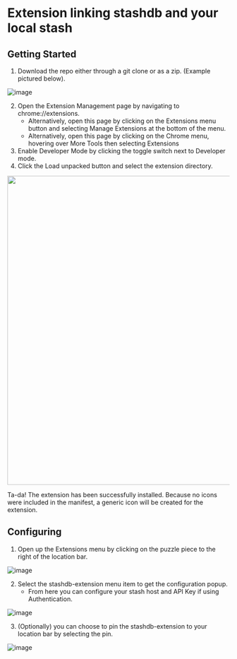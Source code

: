 # Extension linking stashdb and your local stash

## Getting Started

1. Download the repo either through a git clone or as a zip. (Example pictured below).

![image](https://user-images.githubusercontent.com/95249619/145091284-0de3e84f-4b20-49b6-a6dd-7ceb05eefdb9.png)

2. Open the Extension Management page by navigating to chrome://extensions.
   - Alternatively, open this page by clicking on the Extensions menu button and selecting Manage Extensions at the bottom of the menu.
   - Alternatively, open this page by clicking on the Chrome menu, hovering over More Tools then selecting Extensions
3. Enable Developer Mode by clicking the toggle switch next to Developer mode.
4. Click the Load unpacked button and select the extension directory.

<img src="https://user-images.githubusercontent.com/389870/144663722-c0b9ef19-772b-4554-8980-51d5da474b7b.png" width="700" >


Ta-da! The extension has been successfully installed. Because no icons were included in the manifest, a generic icon will be created for the extension.

## Configuring 

1. Open up the Extensions menu by clicking on the puzzle piece to the right of the location bar.

![image](https://user-images.githubusercontent.com/95249619/145090377-61924725-61d2-419c-a776-60338341a1d1.png)

2. Select the stashdb-extension menu item to get the configuration popup.
   - From here you can configure your stash host and API Key if using Authentication.

![image](https://user-images.githubusercontent.com/95249619/145090578-90bf0cdc-3d78-4abc-a222-da10bffdba21.png)

3. (Optionally) you can choose to pin the stashdb-extension to your location bar by selecting the pin.

![image](https://user-images.githubusercontent.com/95249619/145090962-912904f1-375a-41fb-8329-822ea1d77b39.png)
